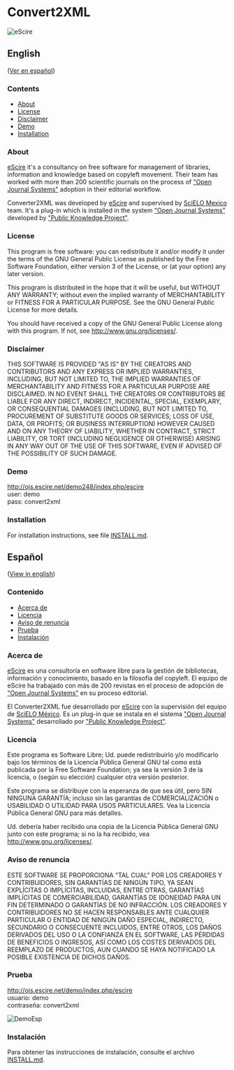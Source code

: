 # Convert2XML

![eScire](http://escire.net/convert2xml/logo_convert2xml.jpg)

## English
\([Ver en español](#español)\)

### Contents

- [About](#about)
- [License](#license)
- [Disclaimer](#disclaimer)
- [Demo](#demo)
- [Installation](#installation)

### About

[eScire](http://escire.mx/) it's a consultancy on free software for management of libraries, information and knowledge based on copyleft movement. 
Their team has worked with more than 200 scientific journals on the process of ["Open Journal Systems"](https://pkp.sfu.ca/ojs/) adoption in their editorial workflow.

Converter2XML was developed by [eScire](http://escire.mx/) and supervised by [SciELO Mexico](http://www.scielo.org.mx/scielo.php) team. It's a plug-in which is installed in the system ["Open Journal Systems"](https://pkp.sfu.ca/ojs/) developed by ["Public Knowledge Project"](https://pkp.sfu.ca/).

### License

This program is free software: you can redistribute it and/or modify it under the terms of the GNU General Public License as published by the Free Software Foundation, either version 3 of the License, or (at your option) any later version.

This program is distributed in the hope that it will be useful, but WITHOUT ANY WARRANTY; without even the implied warranty of MERCHANTABILITY or FITNESS FOR A PARTICULAR PURPOSE.  See the GNU General Public License for more details.

You should have received a copy of the GNU General Public License along with this program.  If not, see <http://www.gnu.org/licenses/>.

### Disclaimer

THIS SOFTWARE IS PROVIDED "AS IS" BY THE CREATORS AND CONTRIBUTORS AND ANY EXPRESS OR IMPLIED WARRANTIES, INCLUDING, BUT NOT LIMITED TO, THE IMPLIED WARRANTIES OF MERCHANTABILITY AND FITNESS FOR A PARTICULAR PURPOSE ARE DISCLAIMED. IN NO EVENT SHALL THE CREATORS OR CONTRIBUTORS BE LIABLE FOR ANY DIRECT, INDIRECT, INCIDENTAL, SPECIAL, EXEMPLARY, OR CONSEQUENTIAL DAMAGES (INCLUDING, BUT NOT LIMITED TO, PROCUREMENT OF SUBSTITUTE GOODS OR SERVICES; LOSS OF USE, DATA, OR PROFITS; OR BUSINESS INTERRUPTION) HOWEVER CAUSED AND ON ANY THEORY OF LIABILITY, WHETHER IN CONTRACT, STRICT LIABILITY, OR TORT (INCLUDING NEGLIGENCE OR OTHERWISE) ARISING IN ANY WAY OUT OF THE USE OF THIS SOFTWARE, EVEN IF ADVISED OF THE POSSIBILITY OF SUCH DAMAGE.

### Demo
http://ojs.escire.net/demo248/index.php/escire<br />
user: demo<br />
pass: convert2xml

### Installation

For installation instructions, see file [INSTALL.md](INSTALL.md).

## Español
\([View in english](#english)\)

### Contenido

- [Acerca de](#acerca-de)
- [Licencia](#licencia)
- [Aviso de renuncia](#aviso-de-renuncia)
- [Prueba](#prueba)
- [Instalación](#instalación)

### Acerca de

[eScire](http://escire.mx/) es una consultoría en software libre para la gestión de bibliotecas, información y conocimiento, basado en la filosofía del copyleft.
El equipo de eScire ha trabajado con más de 200 revistas en el proceso de adopción de ["Open Journal Systems"](https://pkp.sfu.ca/ojs/) en su proceso editorial. 

El Converter2XML fue desarrollado por [eScire](http://escire.mx/) con la supervisión del equipo de [SciELO México](http://www.scielo.org.mx/scielo.php). Es un plug-in que se instala en el sistema ["Open Journal Systems"](https://pkp.sfu.ca/ojs/) desarrollado por ["Public Knowledge Project"](https://pkp.sfu.ca/).

### Licencia

Este programa es Software Libre; Ud. puede redistribuirlo y/o modificarlo bajo los términos de la Licencia Pública General GNU tal como está publicada por la Free Software Foundation; ya sea la versión 3 de la licencia, o (según su elección) cualquier otra versión posterior.

Este programa se distribuye con la esperanza de que sea útil, pero SIN NINGUNA GARANTÍA; incluso sin las garantías de COMERCIALIZACIÓN o USABILIDAD O UTILIDAD PARA USOS PARTICULARES. Vea la Licencia Pública General GNU para más detalles.

Ud. debería haber recibido una copia de la Licencia Pública General GNU junto con este programa; si no la ha recibido, vea <http://www.gnu.org/licenses/>.

### Aviso de renuncia

ESTE SOFTWARE SE PROPORCIONA "TAL CUAL" POR LOS CREADORES Y CONTRIBUIDORES, SIN GARANTÍAS DE NINGÚN TIPO, YA SEAN EXPLÍCITAS O IMPLÍCITAS, INCLUIDAS, ENTRE OTRAS, GARANTÍAS IMPLÍCITAS DE COMERCIABILIDAD, GARANTÍAS DE IDONEIDAD PARA UN FIN DETERMINADO O GARANTÍAS DE NO INFRACCIÓN. LOS CREADORES Y CONTRIBUIDORES NO SE HACEN RESPONSABLES ANTE CUALQUIER PARTICULAR O ENTIDAD DE NINGÚN DAÑO ESPECIAL, INDIRECTO, SECUNDARIO O CONSECUENTE INCLUIDOS, ENTRE OTROS, LOS DAÑOS DERIVADOS DEL USO O LA CONFIANZA EN EL SOFTWARE, LAS PÉRDIDAS DE BENEFICIOS O INGRESOS, ASÍ COMO LOS COSTES DERIVADOS DEL REEMPLAZO DE PRODUCTOS, AUN CUANDO SE HAYA NOTIFICADO LA POSIBLE EXISTENCIA DE DICHOS DAÑOS.

### Prueba

http://ojs.escire.net/demo/index.php/escire<br />
usuario: demo<br />
contraseña: convert2xml

![DemoEsp](http://escire.net/convert2xml/demo_espanol.jpg)

### Instalación

Para obtener las instrucciones de instalación, consulte el archivo [INSTALL.md](INSTALL.md).
